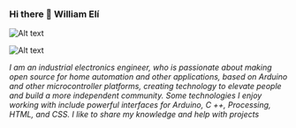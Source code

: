 ### Hi there 👋 William Elí
 
 <head>
    <meta charset="utf-8">
 
 
  ![Alt text](https://raw.githubusercontent.com/ramun9533/Pagina-de-Presentacion/8fc9f7e550fd477a4fab49dccef50371c788cfd9/2.png.svg) 
  
  ![Alt text](https://github.com/ramun9533/Pagina-de-Presentacion/blob/main/5.png?raw=true)
 
 
 </head>

 
   <section>
 
   *I am an industrial electronics engineer, who is passionate about making open source for home automation and other
    applications, based on Arduino and other microcontroller platforms, creating technology to elevate people and build 
    a more independent community. Some technologies I enjoy working with include powerful interfaces for Arduino, C ++, 
    Processing, HTML, and CSS. I like to share my knowledge and help with projects*
 
    
    
    


</section>


 
